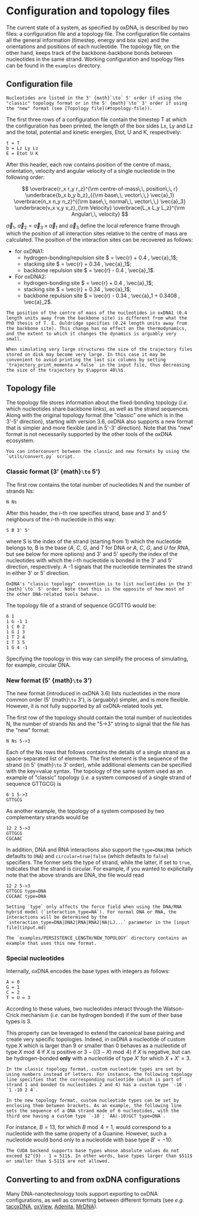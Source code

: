 # Configuration and topology files

The current state of a system, as specified by oxDNA, is described by two files: a configuration file and a topology file. The configuration file contains all the general information (timestep, energy and box size) and the orientations and positions of each nucleotide. The topology file, on the other hand, keeps track of the backbone-backbone bonds between nucleotides in the same strand. Working configuration and topology files can be found in the `examples` directory.

## Configuration file

```{warning}
Nucleotides are listed in the 3' {math}`\to` 5' order if using the "classic" topology format or in the 5' {math}`\to` 3' order if using the "new" format (see [Topology file](#topology-file)).
```

The first three rows of a configuration file contain the timestep T at which the configuration has been printed, the length of the box sides Lx, Ly and Lz and the total, potential and kinetic energies, Etot, U and K, respectively:

```text
t = T
b = Lz Ly Lz
E = Etot U K
```

After this header, each row contains position of the centre of mass, orientation, velocity and angular velocity of a single nucleotide in the following order: 

$$
\overbrace{r_x r_y r_z}^{\rm centre-of-mass\,\, position\,\, r} \underbrace{b_x b_y b_z}_{{\rm base\,\, vector\,\,} \vec{a}_1} \overbrace{n_x n_y n_z}^{{\rm base\,\, normal\,\, vector\,\,} \vec{a}_3} \underbrace{v_x v_y v_z}_{\rm Velocity} \overbrace{L_x L_y L_z}^{\rm Angular\,\, velocity}
$$

$\vec{a}_1$, $\vec{a}_2 = \vec{a}_3 \times \vec{a}_1$ and $\vec{a}_3$ define the local reference frame through which the position of all interaction sites relative to the centre of mass are calculated. The position of the interaction sites can be recovered as follows:

* for oxDNA1:
  * hydrogen-bonding/repulsion site $ = \vec{r} + 0.4 \, \vec{a}_1$;
  * stacking site $ = \vec{r} + 0.34 \, \vec{a}_1$;
  * backbone repulsion site $ = \vec{r} - 0.4 \, \vec{a}_1$.
* For oxDNA2:
  * hydrogen-bonding site $ = \vec{r} + 0.4 \, \vec{a}_1$;
  * stacking site $ = \vec{r} + 0.34 \, \vec{a}_1$;
  * backbone repulsion site $ = \vec{r} - 0.34 \, \vec{a}_1 + 0.3408 \, \vec{a}_2$.
  
```{warning}
The position of the centre of mass of the nucleotides in oxDNA1 (0.4 length units away from the backbone site) is different from what the PhD thesis of T. E. Ouldridge specifies (0.24 length units away from the backbone site). This change has no effect on the thermodynamics, and the extent to which it changes the dynamics is arguably very small.
```
  
```{note}
When simulating very large structures the size of the trajectory files stored on disk may become very large. In this case it may be convenient to avoid printing the last six columns by setting `trajectory_print_momenta = false` in the input file, thus decreasing the size of the trajectory by $\approx 40\%$. 
```

## Topology file

The topology file stores information about the fixed-bonding topology (*i.e.* which nucleotides share backbone links), as well as the strand sequences. Along with the original topology format (the "classic" one which is in the 3'-5' direction), starting with version 3.6, oxDNA also supports a new format that is simpler and more flexible (and in 5'-3' direction). Note that this "new" format is not necessarily supported by the other tools of the oxDNA ecosystem. 

```{note}
You can interconvert between the classic and new formats by using the `utils/convert.py` script.
```

### Classic format (3' {math}`\to` 5')

The first row contains the total number of nucleotides N and the number of strands Ns: 

```text
N Ns
```

After this header, the *i*-th row specifies strand, base and 3' and 5' neighbours of the *i*-th nucleotide in this way:

```text
S B 3' 5'
```

where S is the index of the strand (starting from 1) which the nucleotide belongs to, B is the base (*A*, *C*, *G*, and *T* for DNA or *A*, *C*, *G*, and *U* for RNA, but see below for more options) and 3' and 5' specify the index of the nucleotides with which the *i*-th nucleotide is bonded in the 3' and 5' direction, respectively. A -1 signals that the nucleotide terminates the strand in either 3' or 5' direction. 

```{warning}
OxDNA's "classic topology" convention is to list nucleotides in the 3' {math}`\to` 5' order. Note that this is the opposite of how most of the other DNA-related tools behave.
```

The topology file of a strand of sequence GCGTTG would be:

```text
6 1
1 G -1 1
1 C 0 2
1 G 1 3
1 T 2 4
1 T 3 5
1 G 4 -1
```

Specifying the topology in this way can simplify the process of simulating, for example, circular DNA.

### New format (5' {math}`\to` 3')

The new format (introduced in oxDNA 3.6) lists nucleotides in the more common order (5' {math}`\to` 3'), is (arguably) simpler, and is more flexible. However, it is not fully supported by all oxDNA-related tools yet.

The first row of the topology should contain the total number of nucleotides N, the number of strands Ns and the "5->3" string to signal that the file has the "new" format:

```text
N Ns 5->3
```

Each of the Ns rows that follows contains the details of a single strand as a space-separated list of elements. The first element is the sequence of the strand (in 5' {math}`\to` 3' order), while additional elements can be specified with the key=value syntax. The topology of the same system used as an example of "classic" topology (*i.e.* a system composed of a single strand of sequence GTTGCG) is

```text
6 1 5->3
GTTGCG
```

As another example, the topology of a system composed by two complementary strands would be

```
12 2 5->3
GTTGCG
CGCAAC
```

In addition, DNA and RNA interactions also support the `type=DNA|RNA` (which defaults to `DNA`) and `circular=true|false` (which defaults to `false`) specifiers. The former sets the type of strand, while the latter, if set to `true`, indicates that the strand is circular. For example, if you wanted to explicitally note that the above strands are DNA, the file would read

```
12 2 5->3
GTTGCG type=DNA
CGCAAC type=DNA
```

```{note}
Setting `type` only affects the force field when using the DNA/RNA hybrid model (`interaction_type=NA`). For normal DNA or RNA, the interactions will be determined by the `interaction_type=DNA|DNA2|RNA|RNA2|NA|LJ...` parameter in the [input file](input.md)
```

```{note}
The `examples/PERSISTENCE_LENGTH/NEW_TOPOLOGY` directory contains an example that uses this new format.
```

### Special nucleotides

Internally, oxDNA encodes the base types with integers as follows:

```text
A = 0
G = 1
C = 2
T = U = 3
```

According to these values, two nucleotides interact through the Watson-Crick mechanism (*i.e.* can be hydrogen bonded) if the sum of their base types is 3. 

This property can be leveraged to extend the canonical base pairing and create very specific topologies. Indeed, in oxDNA a nucleotide of custom type X which is larger than 9 or smaller than 0 behaves as a nucleotide of type $X \bmod 4$ if $X$ is positive or $3 - ((3 - X) \bmod 4)$ if $X$ is negative, but can be hydrogen-bonded **only** with a nucleotide of type $X'$ for which $X + X' = 3$.

```{note}
In the classic topology format, custom nucleotide types are set by using numbers instead of letters. For instance, the following topology line specifies that the corresponding nucleotide (which is part of strand 1 and bonded to nucleotides 2 and 4) has a custom type `-10`: `1 -10 2 4`.

In the new topology format, custom nucleotide types can be set by enclosing them between brackets. As an example, the following line sets the sequence of a DNA strand made of 6 nucleotides, with the third one having a custom type `-10`: `AA(-10)GCT type=DNA`.
```

For instance, $B = 13$, for which $B \bmod 4 = 1$, would correspond to a nucleotide with the same property of a Guanine. However, such a nucleotide would bond only to a nucleotide with base type $B' = -10$.

```{warning}
The CUDA backend supports base types whose absolute values do not exceed $2^{9} - 1 = 511$. In other words, base types larger than $511$ or smaller than $-511$ are not allowed.
```

## Converting to and from oxDNA configurations

Many DNA-nanotechnology tools support exporting to oxDNA configurations, as well as converting between different formats (see *e.g.* [tacoxDNA](https://doi.org/10.1002/jcc.26029), [oxView](https://academic.oup.com/nar/article/48/12/e72/5843822), [Adenita](https://doi.org/10.1093/nar/gkaa593), [MrDNA](https://doi.org/10.1093/nar/gkaa200)).
